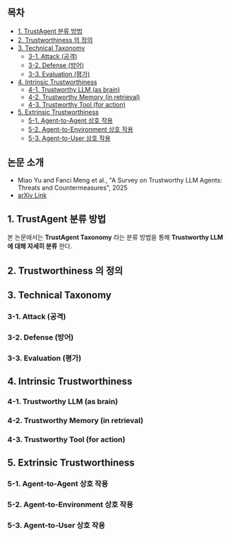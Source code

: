 ## 목차

* [1. TrustAgent 분류 방법](#1-trustagent-분류-방법)
* [2. Trustworthiness 의 정의](#2-trustworthiness-의-정의)
* [3. Technical Taxonomy](#3-technical-taxonomy)
  * [3-1. Attack (공격)](#3-1-attack-공격)
  * [3-2. Defense (방어)](#3-2-defense-방어)
  * [3-3. Evaluation (평가)](#3-3-evaluation-평가)
* [4. Intrinsic Trustworthiness](#4-intrinsic-trustworthiness)
  * [4-1. Trustworthy LLM (as brain)](#4-1-trustworthy-llm-as-brain)
  * [4-2. Trustworthy Memory (in retrieval)](#4-2-trustworthy-memory-in-retrieval)
  * [4-3. Trustworthy Tool (for action)](#4-3-trustworthy-tool-for-action)
* [5. Extrinsic Trustworthiness](#5-extrinsic-trustworthiness)
  * [5-1. Agent-to-Agent 상호 작용](#5-1-agent-to-agent-상호-작용)
  * [5-2. Agent-to-Environment 상호 작용](#5-2-agent-to-environment-상호-작용)
  * [5-3. Agent-to-User 상호 작용](#5-3-agent-to-user-상호-작용)

## 논문 소개

* Miao Yu and Fanci Meng et al., "A Survey on Trustworthy LLM Agents: Threats and Countermeasures", 2025
* [arXiv Link](https://arxiv.org/pdf/2503.09648)

## 1. TrustAgent 분류 방법

본 논문에서는 **TrustAgent Taxonomy** 라는 분류 방법을 통해 **Trustworthy LLM 에 대해 자세히 분류** 한다.

## 2. Trustworthiness 의 정의

## 3. Technical Taxonomy

### 3-1. Attack (공격)

### 3-2. Defense (방어)

### 3-3. Evaluation (평가)

## 4. Intrinsic Trustworthiness

### 4-1. Trustworthy LLM (as brain)

### 4-2. Trustworthy Memory (in retrieval)

### 4-3. Trustworthy Tool (for action)

## 5. Extrinsic Trustworthiness

### 5-1. Agent-to-Agent 상호 작용

### 5-2. Agent-to-Environment 상호 작용

### 5-3. Agent-to-User 상호 작용

